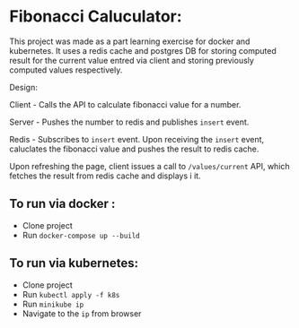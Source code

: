 
# Fibonacci Caluculator:

This project was made as a part learning exercise for docker and kubernetes. It uses a redis cache and postgres DB for 
storing computed result for the current value entred via client and storing previously computed values respectively.

Design:

Client - Calls the API to calculate fibonacci value for a number.

Server - Pushes the number to redis and publishes `insert` event. 

Redis - Subscribes to `insert` event. Upon receiving the `insert` event, caluclates the fibonacci value and pushes the result to redis cache.

Upon refreshing the page, client issues a call to `/values/current` API, which fetches the result from redis cache and displays i
it.

## To run via docker : 

- Clone project
- Run `docker-compose up --build`

## To run via kubernetes:

- Clone project
- Run `kubectl apply -f k8s`
- Run `minikube ip` 
- Navigate to the `ip` from browser
